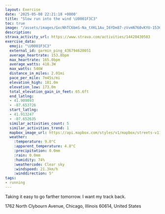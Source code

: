 ```yaml
---
layout: Exercise
date: '2025-05-08 22:21:18 +0000'
title: "Slow run into the wind \U0001F3C3"
toc: true
image: "/assets/images/GxcNhTC6bmS-Na_tXKL1Au_I6YDm87-zVvmN760vKYU-1536x2048.jpg.jpeg"
description:
strava_activity_url: https://www.strava.com/activities/14420430583
exercise_data:
  emoji: "\U0001F3C3"
  external_id: garmin_ping_436794620051
  average_heartrate: 153.8bpm
  max_heartrate: 165.0bpm
  average_watts: 418.3W
  max_watts: 546W
  distance_in_miles: 2.01mi
  pace_per_mile: 7m45s/mi
  elevation_high: 181.0m
  elevation_low: 173.0m
  total_elevation_gain_in_feet: 65.6ft
  end_latlng:
  - 41.909093
  - -87.653726
  start_latlng:
  - 41.913247
  - -87.652635
  similar_activities_count: 5
  similar_activities_trend: 1
  mapbox_image_url: https://api.mapbox.com/styles/v1/mapbox/streets-v11/static/path-5+787af2-1.0(a_y~Fdm~uOf%40cA%60%40i%40Vc%40NOL%5BZ_%40NIPSb%40o%40T_B%40%5BCiABQJ_%40%40w%40%40EZS%40_AEkB%40kCE%7BA%40a%40IcGB%7B%40EcA%40kBAUDMPEb%40AbA%40~%40CR%40h%40AdBKvC%40lBCpCIlBBtDQb%40%40lAATD%5CEr%40%40vCGD%40%40%5C%3Fn%40FnB%3FbBDlACvD%40pI%3FnACNeBtAk%40j%40_Ap%40%5DZ%5Df%40gBrAaAx%40GJ%3FFHd%40Rf%40Xf%40o%40r%40_Az%40cAn%40B%40%60%40%5D%40%40%3FBOTQ%60%40o%40%5Eg%40n%40o%40Xq%40x%40IBACBCHId%40o%40%5EYPWHEN%40TWt%40_%40%60%40q%40EAE%40_%40ZM%3FIDYR%5D%5EmA~%40%7DA%7C%40c%40l%40),pin-s-s+e5b22e(-87.65155,41.91233),pin-s-f+89ae00(-87.65283000000007,41.90802999999998)/auto/800x800?access_token=pk.eyJ1Ijoiam9zaGJlY2ttYW4iLCJhIjoiY205eWR2aDd1MWZ6djJrbXc4a3M0bWZleiJ9.XiG9OWkNcZk2QzjJbxLB4A
  weather:
    :temperature: 9.0°C
    :apparent_temperature: 4.8°C
    :precipitation: 0.0mm
    :rain: 0.0mm
    :humidity: 74%
    :weathercode: Clear sky
    :windspeed: 21.3km/h
    :winddirection: 5°
tags:
- running
---
```

Taking it easy to go farther tomorrow. I want my track back.

1762 North Clybourn Avenue, Chicago, Illinois 60614, United States
